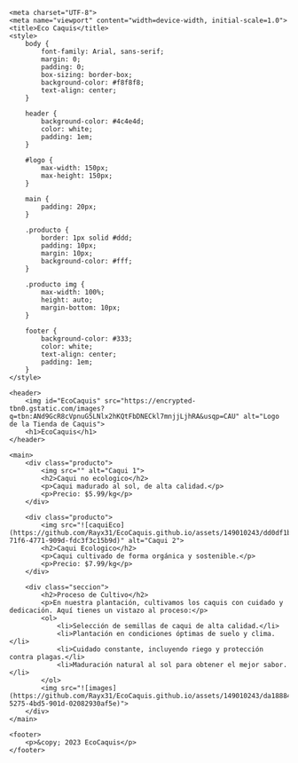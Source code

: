 <!DOCTYPE html>
<html lang="es">
<head>
    
    <meta charset="UTF-8">
    <meta name="viewport" content="width=device-width, initial-scale=1.0">
    <title>Eco Caquis</title>
    <style>
        body {
            font-family: Arial, sans-serif;
            margin: 0;
            padding: 0;
            box-sizing: border-box;
            background-color: #f8f8f8;
            text-align: center;
        }

        header {
            background-color: #4c4e4d;
            color: white;
            padding: 1em;
        }

        #logo {
            max-width: 150px;
            max-height: 150px;
        }

        main {
            padding: 20px;
        }

        .producto {
            border: 1px solid #ddd;
            padding: 10px;
            margin: 10px;
            background-color: #fff;
        }

        .producto img {
            max-width: 100%;
            height: auto;
            margin-bottom: 10px;
        }

        footer {
            background-color: #333;
            color: white;
            text-align: center;
            padding: 1em;
        }
    </style>
</head>
<body>

    <header>
        <img id="EcoCaquis" src="https://encrypted-tbn0.gstatic.com/images?q=tbn:ANd9GcR8cVpnuG5LNlx2hKQtFbDNECkl7mnjjLjhRA&usqp=CAU" alt="Logo de la Tienda de Caquis">
        <h1>EcoCaquis</h1>
    </header>

    <main>
        <div class="producto">
            <img src="" alt="Caqui 1">
            <h2>Caqui no ecologico</h2>
            <p>Caqui madurado al sol, de alta calidad.</p>
            <p>Precio: $5.99/kg</p>
        </div>

        <div class="producto">
            <img src="![caquiEco](https://github.com/Rayx31/EcoCaquis.github.io/assets/149010243/dd0df1b6-71f6-4771-909d-fdc3f3c15b9d)" alt="Caqui 2">
            <h2>Caqui Ecologico</h2>
            <p>Caqui cultivado de forma orgánica y sostenible.</p>
            <p>Precio: $7.99/kg</p>
        </div>

        <div class="seccion">
            <h2>Proceso de Cultivo</h2>
            <p>En nuestra plantación, cultivamos los caquis con cuidado y dedicación. Aquí tienes un vistazo al proceso:</p>
            <ol>
                <li>Selección de semillas de caqui de alta calidad.</li>
                <li>Plantación en condiciones óptimas de suelo y clima.</li>
                <li>Cuidado constante, incluyendo riego y protección contra plagas.</li>
                <li>Maduración natural al sol para obtener el mejor sabor.</li>
            </ol>
            <img src="![images](https://github.com/Rayx31/EcoCaquis.github.io/assets/149010243/da188841-5275-4bd5-901d-02082930af5e)">
        </div>
    </main>

    <footer>
        <p>&copy; 2023 EcoCaquis</p>
    </footer>
 
</main>
</body>
</html> 
